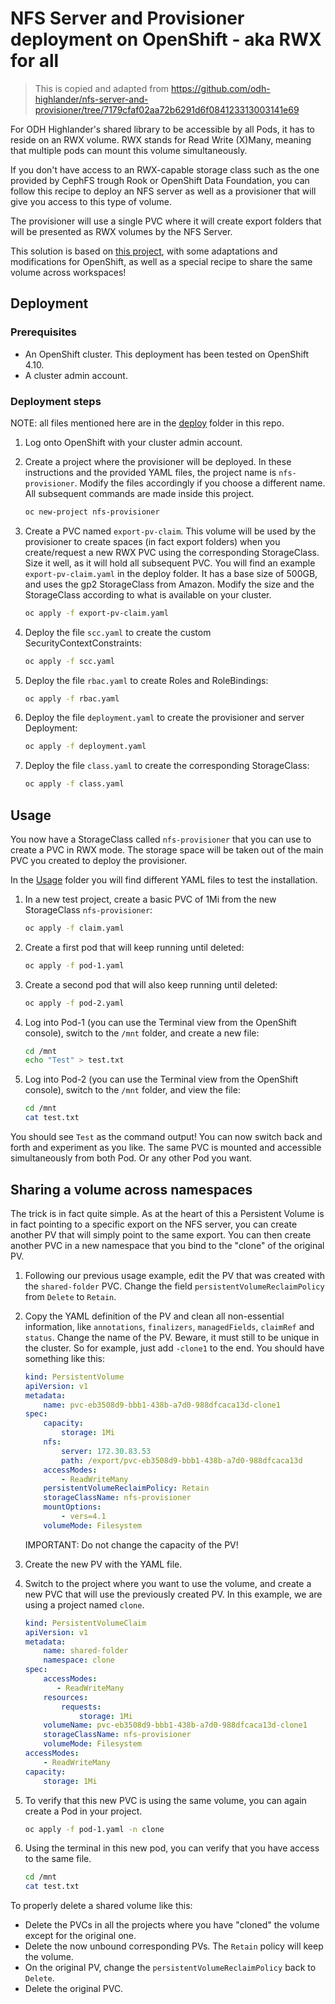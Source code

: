 # NFS Server and Provisioner deployment on OpenShift - aka RWX for all

> This is copied and adapted from https://github.com/odh-highlander/nfs-server-and-provisioner/tree/7179cfaf02aa72b6291d6f084123313003141e69

For ODH Highlander's shared library to be accessible by all Pods, it has to reside on an RWX volume. RWX stands for Read Write (X)Many, meaning that multiple pods can mount this volume simultaneously.

If you don't have access to an RWX-capable storage class such as the one provided by CephFS trough Rook or OpenShift Data Foundation, you can follow this recipe to deploy an NFS server as well as a provisioner that will give you access to this type of volume.

The provisioner will use a single PVC where it will create export folders that will be presented as RWX volumes by the NFS Server.

This solution is based on [this project](https://github.com/kubernetes-sigs/nfs-ganesha-server-and-external-provisioner), with some adaptations and modifications for OpenShift, as well as a special recipe to share the same volume across workspaces!

## Deployment

### Prerequisites

- An OpenShift cluster. This deployment has been tested on OpenShift 4.10.
- A cluster admin account.

### Deployment steps

NOTE: all files mentioned here are in the [deploy](./deploy) folder in this repo.

1. Log onto OpenShift with your cluster admin account.
2. Create a project where the provisioner will be deployed. In these instructions and the provided YAML files, the project name is `nfs-provisioner`. Modify the files accordingly if you choose a different name. All subsequent commands are made inside this project.

    ```bash
    oc new-project nfs-provisioner
    ```

3. Create a PVC named `export-pv-claim`. This volume will be used by the provisioner to create spaces (in fact export folders) when you create/request a new RWX PVC using the corresponding StorageClass. Size it well, as it will hold all subsequent PVC. You will find an example `export-pv-claim.yaml` in the deploy folder. It has a base size of 500GB, and uses the gp2 StorageClass from Amazon. Modify the size and the StorageClass according to what is available on your cluster.

    ```bash
    oc apply -f export-pv-claim.yaml
    ```

4. Deploy the file `scc.yaml` to create the custom SecurityContextConstraints:

    ```bash
    oc apply -f scc.yaml
    ```

5. Deploy the file `rbac.yaml` to create Roles and RoleBindings:

    ```bash
    oc apply -f rbac.yaml
    ```

6. Deploy the file `deployment.yaml` to create the provisioner and server Deployment:

    ```bash
    oc apply -f deployment.yaml
    ```

7. Deploy the file `class.yaml` to create the corresponding StorageClass:

    ```bash
    oc apply -f class.yaml
    ```

## Usage

You now have a StorageClass called `nfs-provisioner` that you can use to create a PVC in RWX mode. The storage space will be taken out of the main PVC you created to deploy the provisioner.

In the [Usage](./usage/) folder you will find different YAML files to test the installation.

1. In a new test project, create a basic PVC of 1Mi from the new StorageClass `nfs-provisioner`:

    ```bash
    oc apply -f claim.yaml
    ```

2. Create a first pod that will keep running until deleted:

    ```bash
    oc apply -f pod-1.yaml
    ```

3. Create a second pod that will also keep running until deleted:

    ```bash
    oc apply -f pod-2.yaml
    ```

4. Log into Pod-1 (you can use the Terminal view from the OpenShift console), switch to the `/mnt` folder, and create a new file:

    ```bash
    cd /mnt
    echo "Test" > test.txt
    ```

5. Log into Pod-2 (you can use the Terminal view from the OpenShift console), switch to the `/mnt` folder, and view the file:

    ```bash
    cd /mnt
    cat test.txt
    ```

You should see `Test` as the command output!
You can now switch back and forth and experiment as you like. The same PVC is mounted and accessible simultaneously from both Pod. Or any other Pod you want.

## Sharing a volume across namespaces

The trick is in fact quite simple. As at the heart of this a Persistent Volume is in fact pointing to a specific export on the NFS server, you can create another PV that will simply point to the same export. You can then create another PVC in a new namespace that you bind to the "clone" of the original PV.

1. Following our previous usage example, edit the PV that was created with the `shared-folder` PVC. Change the field `persistentVolumeReclaimPolicy` from `Delete` to `Retain`.

2. Copy the YAML definition of the PV and clean all non-essential information, like `annotations`, `finalizers`, `managedFields`, `claimRef` and `status`. Change the name of the PV. Beware, it must still to be unique in the cluster. So for example, just add `-clone1` to the end. You should have something like this:

    ```yaml
    kind: PersistentVolume
    apiVersion: v1
    metadata:
        name: pvc-eb3508d9-bbb1-438b-a7d0-988dfcaca13d-clone1
    spec:
        capacity:
            storage: 1Mi
        nfs:
            server: 172.30.83.53
            path: /export/pvc-eb3508d9-bbb1-438b-a7d0-988dfcaca13d
        accessModes:
            - ReadWriteMany
        persistentVolumeReclaimPolicy: Retain
        storageClassName: nfs-provisioner
        mountOptions:
            - vers=4.1
        volumeMode: Filesystem
    ```

    IMPORTANT: Do not change the capacity of the PV!

3. Create the new PV with the YAML file.
4. Switch to the project where you want to use the volume, and create a new PVC that will use the previously created PV. In this example, we are using a project named `clone`.

    ```yaml
    kind: PersistentVolumeClaim
    apiVersion: v1
    metadata:
        name: shared-folder
        namespace: clone
    spec:
        accessModes:
           - ReadWriteMany
        resources:
            requests:
                storage: 1Mi
        volumeName: pvc-eb3508d9-bbb1-438b-a7d0-988dfcaca13d-clone1
        storageClassName: nfs-provisioner
        volumeMode: Filesystem
    accessModes:
        - ReadWriteMany
    capacity:
        storage: 1Mi
    ```

5. To verify that this new PVC is using the same volume, you can again create a Pod in your project.

    ```bash
    oc apply -f pod-1.yaml -n clone
    ```

6. Using the terminal in this new pod, you can verify that you have access to the same file.

    ```bash
    cd /mnt
    cat test.txt
    ```

To properly delete a shared volume like this:

- Delete the PVCs in all the projects where you have "cloned" the volume except for the original one.
- Delete the now unbound corresponding PVs. The `Retain` policy will keep the volume.
- On the original PV, change the `persistentVolumeReclaimPolicy` back to `Delete`.
- Delete the original PVC.
